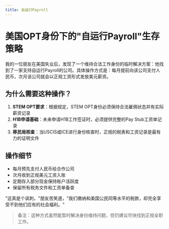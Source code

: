 ```yaml
---
title: 自运行Payroll
---
```


# 美国OPT身份下的"自运行Payroll"生存策略

我的一位朋友在美国失业后，发现了一个维持合法工作身份的临时解决方案：他找到了一家支持自运行Payroll的公司。具体操作方式是：每月提前向该公司支付人民币，次月该公司就会以正规工资形式发放美元薪资。

## 为什么需要这种操作？

1. **STEM OPT要求**：根据规定，STEM OPT身份必须保持合法雇佣状态并有实际薪资记录
2. **H1B申请基础**：未来申请H1B工作签证时，必须提供完整的Pay Stub工资单记录
3. **移民局核查**：当USCIS或ICE进行身份核查时，正规的税表和工资记录是最有力的证明文件

## 操作细节

- 每月预先支付人民币给合作公司
- 次月收到正规美元工资入账
- 定期存入部分现金保持账户活跃度
- 保留所有税务文件和工资单备查

"这真是个讽刺，"朋友苦笑道，"我们缴纳和美国公民同等水平的税款，却完全享受不到他们应有的社会福利。"

> 备注：这种方式虽然能暂时解决身份维持问题，但仍建议尽快找到正规全职工作。
